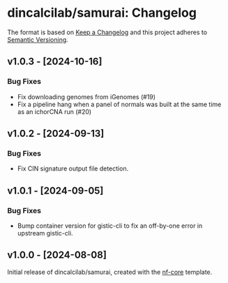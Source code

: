 # dincalcilab/samurai: Changelog

The format is based on [Keep a Changelog](https://keepachangelog.com/en/1.0.0/)
and this project adheres to [Semantic Versioning](https://semver.org/spec/v2.0.0.html).

## v1.0.3 - [2024-10-16]

### Bug Fixes

- Fix downloading genomes from iGenomes (#19)
- Fix a pipeline hang when a panel of normals was built at the same time as an ichorCNA run (#20)

## v1.0.2 - [2024-09-13]

### Bug Fixes

- Fix CIN signature output file detection.

## v1.0.1 - [2024-09-05]

### Bug Fixes

- Bump container version for gistic-cli to fix an off-by-one error in upstream gistic-cli.

## v1.0.0 - [2024-08-08]

Initial release of dincalcilab/samurai, created with the [nf-core](https://nf-co.re/) template.
